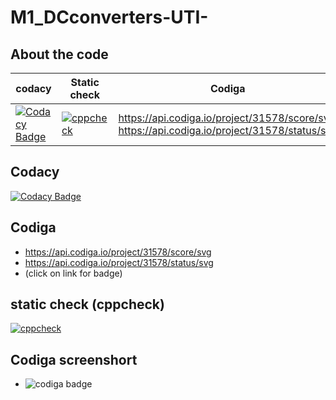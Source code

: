 # M1_DCconverters-UTI-

## About the code
|codacy| Static check| Codiga|
|---|---|---|
|[![Codacy Badge](https://app.codacy.com/project/badge/Grade/c30f72fe15444c799424323fa60f04cc)](https://www.codacy.com/gh/RajeshwariNavalur/M1_DCconverters-UTI-/dashboard?utm_source=github.com&amp;utm_medium=referral&amp;utm_content=RajeshwariNavalur/M1_DCconverters-UTI-&amp;utm_campaign=Badge_Grade)|[![cppcheck](https://github.com/RajeshwariNavalur/M1_DCconverters-UTI-/actions/workflows/Static-check.yml/badge.svg)](https://github.com/RajeshwariNavalur/M1_DCconverters-UTI-/actions/workflows/Static-check.yml)|https://api.codiga.io/project/31578/score/svg https://api.codiga.io/project/31578/status/svg |




## Codacy
[![Codacy Badge](https://app.codacy.com/project/badge/Grade/c30f72fe15444c799424323fa60f04cc)](https://www.codacy.com/gh/RajeshwariNavalur/M1_DCconverters-UTI-/dashboard?utm_source=github.com&amp;utm_medium=referral&amp;utm_content=RajeshwariNavalur/M1_DCconverters-UTI-&amp;utm_campaign=Badge_Grade)

## Codiga
* https://api.codiga.io/project/31578/score/svg
* https://api.codiga.io/project/31578/status/svg 
* (click on link for badge)

## static check (cppcheck)
[![cppcheck](https://github.com/RajeshwariNavalur/M1_DCconverters-UTI-/actions/workflows/Static-check.yml/badge.svg)](https://github.com/RajeshwariNavalur/M1_DCconverters-UTI-/actions/workflows/Static-check.yml)


## Codiga screenshort
* ![codiga badge](https://user-images.githubusercontent.com/98839182/156747742-24439eca-64af-49fa-9c1e-844b57d4dfcd.PNG)






